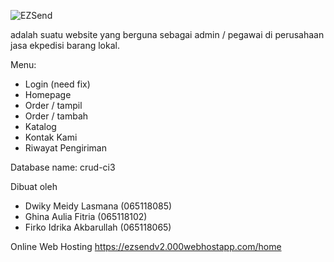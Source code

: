 ![EZSend](https://user-images.githubusercontent.com/75878833/120742430-0a293f00-c521-11eb-9834-703028339a03.png)

adalah suatu website yang berguna sebagai admin / pegawai di perusahaan jasa ekpedisi barang lokal. 


Menu:
- Login (need fix)
- Homepage
- Order / tampil
- Order / tambah
- Katalog
- Kontak Kami
- Riwayat Pengiriman

Database name: crud-ci3

Dibuat oleh
- Dwiky Meidy Lasmana (065118085)
- Ghina Aulia Fitria (065118102)
- Firko Idrika Akbarullah (065118065)

Online Web Hosting https://ezsendv2.000webhostapp.com/home
